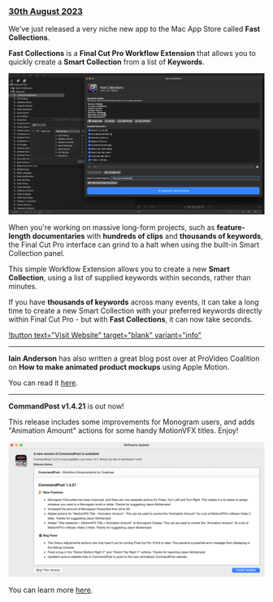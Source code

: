 ### [30th August 2023](/news/20230830)

We've just released a very niche new app to the Mac App Store called **Fast Collections**.

**Fast Collections** is a **Final Cut Pro Workflow Extension** that allows you to quickly create a **Smart Collection** from a list of **Keywords**.

![](/static/fast-collections.png)

When you're working on massive long-form projects, such as **feature-length documentaries** with **hundreds of clips** and **thousands of keywords**, the Final Cut Pro interface can grind to a halt when using the built-in Smart Collection panel.

This simple Workflow Extension allows you to create a new **Smart Collection**, using a list of supplied keywords within seconds, rather than minutes.

If you have **thousands of keywords** across many events, it can take a long time to create a new Smart Collection with your preferred keywords directly within Final Cut Pro - but with **Fast Collections**, it can now take seconds.

[!button text="Visit Website" target="blank" variant="info"](https://latenitefilms.github.io/FastCollections/)

----

**Iain Anderson** has also written a great blog post over at ProVideo Coalition on **How to make animated product mockups** using Apple Motion.

You can read it [here](https://www.provideocoalition.com/how-to-make-animated-product-mockups/).

---

**CommandPost v1.4.21** is out now!

This release includes some improvements for Monogram users, and adds "Animation Amount" actions for some handy MotionVFX titles. Enjoy!

![](/static/commandpost-1-4-21.png)

You can learn more [here](https://commandpost.io).
